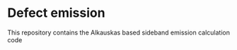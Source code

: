 # Defect emission 

This repository contains the Alkauskas based sideband emission calculation code
